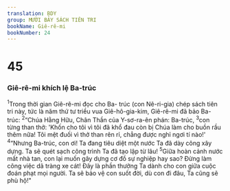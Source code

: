 ```yaml
---
translation: BDY
group: MƯỜI BẢY SÁCH TIÊN TRI
bookName: Giê-rê-mi 
bookNumber: 24
---
```


<div class="title"><h1>45</h1><h3>Giê-rê-mi khích lệ Ba-trúc</h3></div>
<span class="verse gie_45_1"><sup>1</sup>Trong thời gian Giê-rê-mi đọc cho Ba- trúc (con Nê-ri-gia) chép sách tiên tri này, tức là năm thứ tư triều vua Giê-hô-gia-kim, Giê-rê-mi đã bảo Ba-trúc: </span>
<span class="verse gie_45_2"><sup>2</sup>“Chúa Hằng Hữu, Chân Thần của Y-sơ-ra-ên phán: Ba-trúc, </span>
<span class="verse gie_45_3"><sup>3</sup>con từng than thở: &#39;Khốn cho tôi vì tôi đã khổ đau còn bị Chúa làm cho buồn rầu thêm nữa! Tôi mệt đuối vì thở than rên rỉ, chẳng được nghỉ ngơi tí nào!&#39; </span>
<span class="verse gie_45_4"><sup>4</sup>“Nhưng Ba-trúc, con ơi! Ta đang tiêu diệt một nước Ta đã dày công xây dựng. Ta sẽ quét sạch công trình Ta đã tạo lập từ lâu! </span>
<span class="verse gie_45_5"><sup>5</sup>Giữa hoàn cảnh nước mất nhà tan, con lại muốn gây dựng cơ đồ sự nghiệp hay sao? Đừng làm công việc dã tràng xe cát! Đây là phần thưởng Ta dành cho con giữa cuộc đoán phạt mọi người. Ta sẽ bảo vệ con suốt đời, dù con đi đâu, Ta cũng sẽ phù hộ!&#34;</span>
